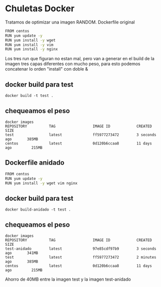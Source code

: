 # Chuletas Docker
Tratamos de optimizar una imagen RANDOM.
Dockerfile original
```bash
FROM centos
RUN yum update -y
RUN yum install -y wget
RUN yum install -y vim
RUN yum install -y nginx
```

Los tres run que figuran no estan mal, pero van a generar en el build de la imagen tres capas diferentes con mucho peso,
para esto podemos concatenar lo orden "install" con doble &

## docker build para test

```
docker build -t test .
```

## chequeamos el peso

```
docker images
REPOSITORY          TAG                 IMAGE ID            CREATED             SIZE
test                latest              ff5977273472        3 seconds ago       385MB
centos              latest              0d120b6ccaa8        11 days ago         215MB

```
## Dockerfile anidado
```bash
FROM centos
RUN yum update -y
RUN yum install -y wget vim nginx
```

## docker build para test
```
docker build-anidado -t test .
```
## chequeamos el peso
```
docker images
REPOSITORY          TAG                 IMAGE ID            CREATED             SIZE
test-anidado        latest              97e85cdf97b9        3 seconds ago       341MB
test                latest              ff5977273472        2 minutes ago       385MB
centos              latest              0d120b6ccaa8        11 days ago         215MB
```
Ahorro de 40MB entre la imagen test y la imagen test-anidado
